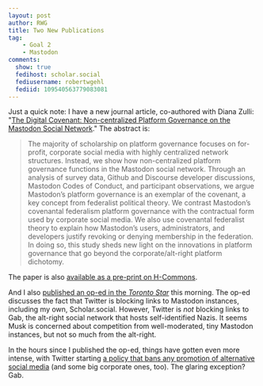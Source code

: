 ```yaml
---
layout: post
author: RWG
title: Two New Publications
tag:
    - Goal 2
    - Mastodon
comments: 
  show: true
  fedihost: scholar.social
  fediusername: robertwgehl
  fediid: 109540563779083081
---
```


Just a quick note: I have a new journal article, co-authored with Diana Zulli: "[The Digital Covenant: Non-centralized Platform Governance on the Mastodon Social Network](https://www.tandfonline.com/doi/full/10.1080/1369118X.2022.2147400)." The abstract is:

> The majority of scholarship on platform governance focuses on for-profit, corporate social media with highly centralized network structures. Instead, we show how non-centralized platform governance functions in the Mastodon social network. Through an analysis of survey data, Github and Discourse developer discussions, Mastodon Codes of Conduct, and participant observations, we argue Mastodon’s platform governance is an exemplar of the covenant, a key concept from federalist political theory. We contrast Mastodon’s covenantal federalism platform governance with the contractual form used by corporate social media. We also use covenantal federalist theory to explain how Mastodon’s users, administrators, and developers justify revoking or denying membership in the federation. In doing so, this study sheds new light on the innovations in platform governance that go beyond the corporate/alt-right platform dichotomy.

The paper is also [available as a pre-print on H-Commons](https://hcommons.org/deposits/objects/hc:49434/datastreams/CONTENT/content).

And I also [published an op-ed in the _Toronto Star_](https://www.thestar.com/opinion/contributors/2022/12/18/elon-musks-stance-on-free-speech-doesnt-include-competition-to-twitter.html) this morning. The op-ed discusses the fact that Twitter is blocking links to Mastodon instances, including my own, Scholar.social. However, Twitter is *not* blocking links to Gab, the alt-right social network that hosts self-identified Nazis. It seems Musk is concerned about competition from well-moderated, tiny Mastodon instances, but not so much from the alt-right.

In the hours since I published the op-ed, things have gotten even more intense, with Twitter starting [a policy that bans any promotion of alternative social media](https://help.twitter.com/en/rules-and-policies/social-platforms-policy) (and some big corporate ones, too). The glaring exception? Gab.
